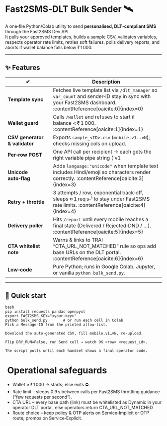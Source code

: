 # Fast2SMS‑DLT Bulk Sender 🛰️

A one‑file Python/Colab utility to send **personalised, DLT‑compliant SMS** through the Fast2SMS Dev API.   
It pulls your approved templates, builds a sample CSV, validates variables, respects operator rate limits, retries soft failures, polls delivery reports, and aborts if wallet balance falls below ₹ 1 000.

---

## ✨ Features
| ✔ | Description |
|---|-------------|
| **Template sync** | Fetches live template list via `/dlt_manager` so `var_count` and sender‑ID stay in sync with your Fast2SMS dashboard. :contentReference[oaicite:0]{index=0} |
| **Wallet guard** | Calls `/wallet` and refuses to start if balance < ₹ 1 000. :contentReference[oaicite:1]{index=1} |
| **CSV generator & validator** | Exports `sample_<ID>.csv` (`mobile,v1..vN`); checks missing cols on upload. |
| **Per‑row POST** | One API call per recipient → each gets the right variable pipe string (`v1|v2|…`). :contentReference[oaicite:2]{index=2} |
| **Unicode auto‑flag** | Adds `language:"unicode"` when template text includes Hindi/emoji so characters render correctly. :contentReference[oaicite:3]{index=3} |
| **Retry + throttle** | 3 attempts / row, exponential back‑off, sleeps ≈ 1 req s‑¹ to stay under Fast2SMS rate limits. :contentReference[oaicite:4]{index=4} |
| **Delivery poller** | Hits `/report` until every mobile reaches a final state (Delivered / Rejected‑DND / …). :contentReference[oaicite:5]{index=5} |
| **CTA whitelist note** | Warns & links to TRAI “CTA_URL_NOT_MATCHED” rule so ops add base URLs on the DLT portal. :contentReference[oaicite:6]{index=6} |
| **Low‑code** | Pure Python; runs in Google Colab, Jupyter, or vanilla `python bulk_send.py`. |

---

## 🚀 Quick start

```
bash
pip install requests pandas openpyxl
export FAST2SMS_KEY="<your‑key>"
python bulk_send.py       # or run each cell in Colab
Pick a Message‑ID from the printed allow‑list.

Download the auto‑generated CSV, fill mobile,v1…vN, re‑upload.

Flip DRY_RUN=False, run Send cell → watch OK <row> <request_id>.

The script polls until each handset shows a final operator code.

```

#  Operational safeguards
- Wallet ≥ ₹ 1 000 → starts; else exits ⛔. 
- Rate limit – sleeps 0.9 s between calls per Fast2SMS throttling guidance (“few requests per second”).
- CTA URL – every base path (link) must be whitelisted as Dynamic in your operator DLT portal, else operators return CTA_URL_NOT_MATCHED
- Route choice – keep policy & OTP alerts on Service‑Implicit or OTP route; promos on Service‑Explicit. 
